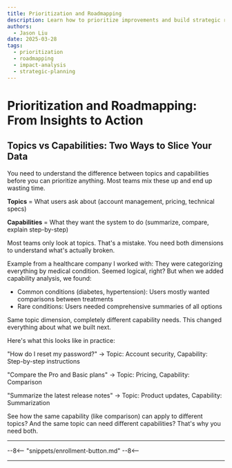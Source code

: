 ```yaml
---
title: Prioritization and Roadmapping
description: Learn how to prioritize improvements and build strategic roadmaps based on user query patterns
authors:
  - Jason Liu
date: 2025-03-28
tags:
  - prioritization
  - roadmapping
  - impact-analysis
  - strategic-planning
---
```


# Prioritization and Roadmapping: From Insights to Action

## Topics vs Capabilities: Two Ways to Slice Your Data

You need to understand the difference between topics and capabilities before you can prioritize anything. Most teams mix these up and end up wasting time.

**Topics** = What users ask about (account management, pricing, technical specs)

**Capabilities** = What they want the system to do (summarize, compare, explain step-by-step)

Most teams only look at topics. That's a mistake. You need both dimensions to understand what's actually broken.

Example from a healthcare company I worked with: They were categorizing everything by medical condition. Seemed logical, right? But when we added capability analysis, we found:

- Common conditions (diabetes, hypertension): Users mostly wanted comparisons between treatments
- Rare conditions: Users needed comprehensive summaries of all options

Same topic dimension, completely different capability needs. This changed everything about what we built next.

Here's what this looks like in practice:

"How do I reset my password?" → Topic: Account security, Capability: Step-by-step instructions

"Compare the Pro and Basic plans" → Topic: Pricing, Capability: Comparison

"Summarize the latest release notes" → Topic: Product updates, Capability: Summarization

See how the same capability (like comparison) can apply to different topics? And the same topic can need different capabilities? That's why you need both.

---

--8<--
"snippets/enrollment-button.md"
--8<--

---
